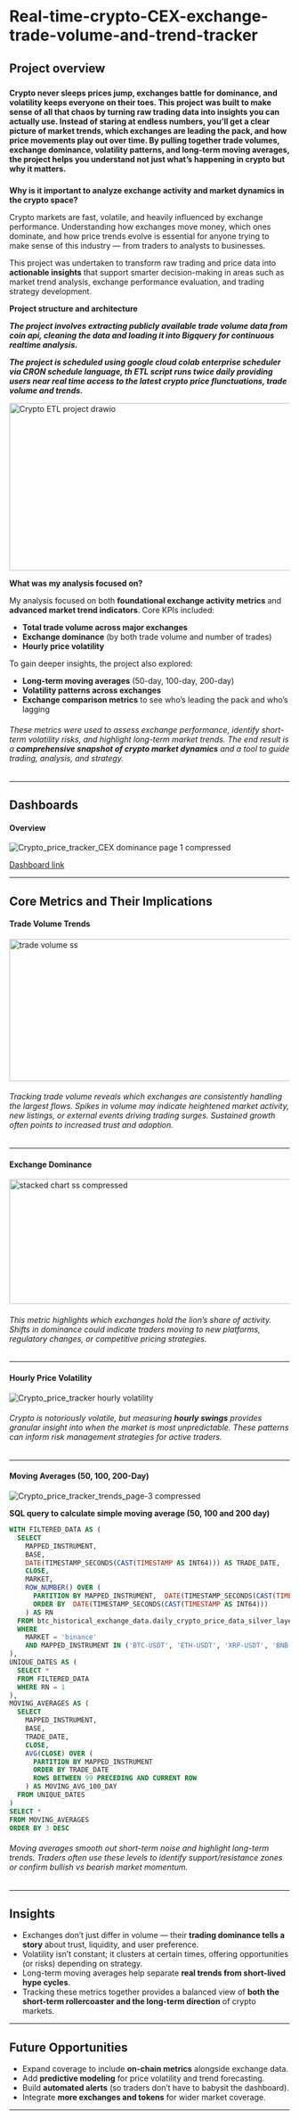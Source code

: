 # Real-time-crypto-CEX-exchange-trade-volume-and-trend-tracker

## Project overview
###
**Crypto never sleeps prices jump, exchanges battle for dominance, and volatility keeps everyone on their toes. This project was built to make sense of all that chaos by turning raw trading data into insights you can actually use. Instead of staring at endless numbers, you’ll get a clear picture of market trends, which exchanges are leading the pack, and how price movements play out over time. By pulling together trade volumes, exchange dominance, volatility patterns, and long-term moving averages, the project helps you understand not just what’s happening in crypto but why it matters.**

###  
**Why is it important to analyze exchange activity and market dynamics in the crypto space?**  

Crypto markets are fast, volatile, and heavily influenced by exchange performance. Understanding how exchanges move money, which ones dominate, and how price trends evolve is essential for anyone trying to make sense of this industry — from traders to analysts to businesses.  

This project was undertaken to transform raw trading and price data into **actionable insights** that support smarter decision-making in areas such as market trend analysis, exchange performance evaluation, and trading strategy development.  

**Project structure and architecture**

***The project involves extracting publicly available trade volume data from coin api, cleaning the data and loading it into Bigquery for continuous realtime analysis.***

***The project is scheduled using google cloud colab enterprise scheduler via CRON schedule language, th ETL script runs twice daily providing users near real time access to the
latest crypto price flunctuations, trade volume and trends.***

<img width="761" height="301" alt="Crypto ETL project drawio" src="https://github.com/user-attachments/assets/6018ef1e-60f7-424b-990d-f7e578f91952" />

**What was my analysis focused on?**  

My analysis focused on both **foundational exchange activity metrics** and **advanced market trend indicators**. Core KPIs included:  

* **Total trade volume across major exchanges**  
* **Exchange dominance** (by both trade volume and number of trades)  
* **Hourly price volatility**  

To gain deeper insights, the project also explored:  

* **Long-term moving averages** (50-day, 100-day, 200-day)  
* **Volatility patterns across exchanges**  
* **Exchange comparison metrics** to see who’s leading the pack and who’s lagging  

###### These metrics were used to assess exchange performance, identify short-term volatility risks, and highlight long-term market trends. The end result is a **comprehensive snapshot of crypto market dynamics** and a tool to guide trading, analysis, and strategy.  

---

## Dashboards  

#### Overview  

![Crypto_price_tracker_CEX dominance page 1 compressed](https://github.com/user-attachments/assets/6a0b8ad0-3bfa-40a1-baa1-7cfa411a2eb1)


[Dashboard link](https://lookerstudio.google.com/u/0/reporting/063f5e7d-05ef-4158-9bbc-424027dafb03/page/eRFUF)  

---


## Core Metrics and Their Implications  

#### Trade Volume Trends  

<img width="1087" height="255" alt="trade volume ss" src="https://github.com/user-attachments/assets/d78d21da-a180-4215-ab97-a8ed58b23a8b" />


###### Tracking trade volume reveals which exchanges are consistently handling the largest flows. Spikes in volume may indicate heightened market activity, new listings, or external events driving trading surges. Sustained growth often points to increased trust and adoption.  

---

#### Exchange Dominance  

<img width="1083" height="224" alt="stacked chart ss compressed" src="https://github.com/user-attachments/assets/fe89d0d0-aedd-42ca-9f45-7f861b7b5fb7" />



###### This metric highlights which exchanges hold the lion’s share of activity. Shifts in dominance could indicate traders moving to new platforms, regulatory changes, or competitive pricing strategies.  

---

#### Hourly Price Volatility  

![Crypto_price_tracker hourly volatility](https://github.com/user-attachments/assets/7fdcccf7-3533-4cac-87d0-9db17cdd64a3)


###### Crypto is notoriously volatile, but measuring **hourly swings** provides granular insight into when the market is most unpredictable. These patterns can inform risk management strategies for active traders.  

---

#### Moving Averages (50, 100, 200-Day)  

![Crypto_price_tracker_trends_page-3 compressed](https://github.com/user-attachments/assets/4a2b97e2-b101-4305-94f8-318476511943)

****SQL query to calculate simple moving average (50, 100 and 200 day)****

```sql
WITH FILTERED_DATA AS (
  SELECT
    MAPPED_INSTRUMENT,
    BASE,
    DATE(TIMESTAMP_SECONDS(CAST(TIMESTAMP AS INT64))) AS TRADE_DATE,
    CLOSE,
    MARKET,
    ROW_NUMBER() OVER (
      PARTITION BY MAPPED_INSTRUMENT,  DATE(TIMESTAMP_SECONDS(CAST(TIMESTAMP AS INT64)))
      ORDER BY  DATE(TIMESTAMP_SECONDS(CAST(TIMESTAMP AS INT64)))
    ) AS RN
  FROM btc_historical_exchange_data.daily_crypto_price_data_silver_layer
  WHERE
    MARKET = 'binance'
    AND MAPPED_INSTRUMENT IN ('BTC-USDT', 'ETH-USDT', 'XRP-USDT', 'BNB-USDT', 'SOL-USDT')
),
UNIQUE_DATES AS (
  SELECT *
  FROM FILTERED_DATA
  WHERE RN = 1
),
MOVING_AVERAGES AS (
  SELECT
    MAPPED_INSTRUMENT,
    BASE,
    TRADE_DATE,
    CLOSE,
    AVG(CLOSE) OVER (
      PARTITION BY MAPPED_INSTRUMENT
      ORDER BY TRADE_DATE
      ROWS BETWEEN 99 PRECEDING AND CURRENT ROW
    ) AS MOVING_AVG_100_DAY
  FROM UNIQUE_DATES
)
SELECT *
FROM MOVING_AVERAGES
ORDER BY 3 DESC
```

###### Moving averages smooth out short-term noise and highlight long-term trends. Traders often use these levels to identify support/resistance zones or confirm bullish vs bearish market momentum.  

---

## Insights  

- Exchanges don’t just differ in volume — their **trading dominance tells a story** about trust, liquidity, and user preference.  
- Volatility isn’t constant; it clusters at certain times, offering opportunities (or risks) depending on strategy.  
- Long-term moving averages help separate **real trends from short-lived hype cycles**.  
- Tracking these metrics together provides a balanced view of **both the short-term rollercoaster and the long-term direction** of crypto markets.  

---

## Future Opportunities  

- Expand coverage to include **on-chain metrics** alongside exchange data.  
- Add **predictive modeling** for price volatility and trend forecasting.  
- Build **automated alerts** (so traders don’t have to babysit the dashboard).  
- Integrate **more exchanges and tokens** for wider market coverage.  

---





